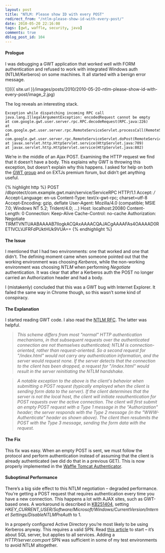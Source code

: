 ```yaml
---
layout: post
title: "NTLM: Please show ID with every POST"
redirect_from: "/ntlm-please-show-id-with-every-post/"
date: 2010-05-20 22:16:08
tags: [gwt, waffle, security, java]
comments: true
dblog_post_id: 104
---
```


#### Prologue

I was debugging a GWT application that worked well with FORM authentication and refused to work with integrated Windows auth (NTLM/Kerberos) on some machines. It all started with a benign error message.

![]({{ site.url }}/images/posts/2010/2010-05-20-ntlm-please-show-id-with-every-post/image_2.jpg)

The log reveals an interesting stack.

```
Exception while dispatching incoming RPC call
java.lang.IllegalArgumentException: encodedRequest cannot be empty
at com.google.gwt.user.server.rpc.RPC.decodeRequest(RPC.java:226)
at com.google.gwt.user.server.rpc.RemoteServiceServlet.processCall(RemoteServiceServlet.java:163)
at com.google.gwt.user.server.rpc.RemoteServiceServlet.doPost(RemoteServiceServlet.java:86)
at javax.servlet.http.HttpServlet.service(HttpServlet.java:709)
at javax.servlet.http.HttpServlet.service(HttpServlet.java:802)
```

We’re in the middle of an Ajax POST. Examining the HTTP request we find that it doesn’t have a body. This explains why GWT is throwing this exception, but doesn’t explain why this happens. I asked for help on both the [GWT group](http://groups.google.com/group/google-web-toolkit/browse_thread/thread/6039401ab4221f7c) and on EXTJs premium forum, but didn’t get anything useful.

{% highlight http %}
POST /dbprotect/com.example.gwt.main/service/ServiceRPC HTTP/1.1
Accept: */*
Accept-Language: en-us
Content-Type: text/x-gwt-rpc; charset=utf-8
Accept-Encoding: gzip, deflate
User-Agent: Mozilla/4.0 (compatible; MSIE 7.0; Windows NT 5.2; Trident/4.0; …)
Host: localhost:20080
Content-Length: 0
Connection: Keep-Alive
Cache-Control: no-cache
Authorization: Negotiate TlRMTVNTUAABAAAAB7IIogkACQAxAAAACQAJACgAAAAFAs4OAAAAD0RET1VCLVJFRFdPUktHUk9VUA==
{% endhighlight %}

#### The Issue

I mentioned that I had two environments: one that worked and one that didn’t. The defining moment came when someone pointed out that the working environment was choosing _Kerberos_, while the non-working environment was choosing _NTLM_ when performing _Negotiate_ authentication. It was clear that after a Kerberos auth the POST no longer carried an Authorization header and had a body.

I (mistakenly) concluded that this was a GWT bug with Internet Explorer. It failed the same way in Chrome though, so this wasn’t some kind of conspiracy.

#### The Explanation

I started reading GWT code. I also read the [NTLM RFC](http://davenport.sourceforge.net/ntlm.html). The latter was helpful.

> _This scheme differs from most "normal" HTTP authentication mechanisms, in that subsequent requests over the authenticated connection are not themselves authenticated; NTLM is connection-oriented, rather than request-oriented. So a second request for "/index.html" would not carry any authentication information, and the server would request none. If the server detects that the connection to the client has been dropped, a request for "/index.html" would result in the server reinitiating the NTLM handshake._

> _A notable exception to the above is the client's behavior when submitting a POST request (typically employed when the client is sending form data to the server). If the client determines that the server is not the local host, the client will initiate reauthentication for POST requests over the active connection. The client will first submit an empty POST request with a Type 1 message in the "Authorization" header; the server responds with the Type 2 message (in the "WWW-Authenticate" header as shown above). The client then resubmits the POST with the Type 3 message, sending the form data with the request._

#### The Fix

This fix was easy. When an empty POST is sent, we must follow the protocol and perform authentication instead of assuming that the client is already authenticated (we did do that in a previous GET). This is now properly implemented in the [Waffle Tomcat Authenticator](https://github.com/dblock/waffle).

#### Suboptimal Performance

There’s a big side effect to this NTLM negotiation – degraded performance. You’re getting a POST request that requires authentication every time you have a new connection. This happens a lot with AJAX sites, such as GWT-based ones. A workaround is described in [KB251404](https://mskb.pkisolutions.com/kb/251404), setting _HKEY_CURRENT_USER/Software/Microsoft/Windows/CurrentVersion/Internet Settings/DisableNTLMPreAuth_ to 1.

In a properly configured Active Directory you’re most likely to be using Kerberos anyway. This requires a valid SPN. Read [this article](http://blogs.msdn.com/sql_protocols/archive/2006/12/02/understanding-kerberos-and-ntlm-authentication-in-sql-server-connections.aspx) to start – it’s about SQL server, but applies to all services. Adding a _HTTP/server.com:port_ SPN was sufficient in some of my test environments to avoid NTLM altogether.

